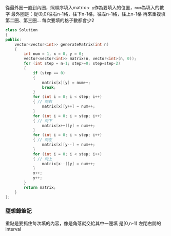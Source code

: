 從最外圈一直到內圈，照順序填入matrix
`x y`作為要填入的位置，`num`為填入的數字
最外圈是：從(0,0)往右n-1格，往下n-1格，往左n-1格，往上n-1格
再來重複填第二圈、第三圈... 每次要填的格子數都會少2

```cpp
class Solution
{
public:
    vector<vector<int>> generateMatrix(int n)
    {
        int num = 1, x = 0, y = 0;
        vector<vector<int>> matrix(n, vector<int>(n, 0));
        for (int step = n-1; step>=0; step=step-2)
        {
            if (step == 0)
            {
                matrix[x][y] = num++;
                break;
            }
            for (int i = 0; i < step; i++)
            { // 向右
                matrix[x][y++] = num++;
            }
            for (int i = 0; i < step; i++)
            { // 向下
                matrix[x++][y] = num++;
            }
            for (int i = 0; i < step; i++)
            { // 向左
                matrix[x][y--] = num++;
            }
            for (int i = 0; i < step; i++)
            { // 向上
                matrix[x--][y] = num++;
            }
            x++;
            y++;
        }
        return matrix;
    }
};
```

### 隨想錄筆記
重點是要抓住每次填的內容，像是角落就交給其中一邊填
是[0,n-1) 左閉右開的 interval
